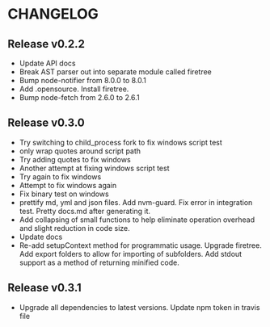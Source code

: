 # CHANGELOG

## Release v0.2.2

- Update API docs
- Break AST parser out into separate module called firetree
- Bump node-notifier from 8.0.0 to 8.0.1
- Add .opensource. Install firetree.
- Bump node-fetch from 2.6.0 to 2.6.1

## Release v0.3.0

- Try switching to child_process fork to fix windows script test
- only wrap quotes around script path
- Try adding quotes to fix windows
- Another attempt at fixing windows script test
- Try again to fix windows
- Attempt to fix windows again
- Fix binary test on windows
- prettify md, yml and json files. Add nvm-guard. Fix error in integration test. Pretty docs.md after generating it.
- Add collapsing of small functions to help eliminate operation overhead and slight reduction in code size.
- Update docs
- Re-add setupContext method for programmatic usage. Upgrade firetree. Add export folders to allow for importing of subfolders. Add stdout support as a method of returning minified code.

## Release v0.3.1

- Upgrade all dependencies to latest versions. Update npm token in travis file
